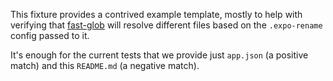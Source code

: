 This fixture provides a contrived example template, mostly to help with verifying that [fast-glob](https://github.com/mrmlnc/fast-glob/tree/master) will resolve different files based on the `.expo-rename` config passed to it.

It's enough for the current tests that we provide just `app.json` (a positive match) and this `README.md` (a negative match).
